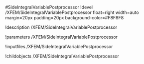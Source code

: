 <!-- MOOSE Object Documentation Stub: Remove this when content is added. -->
#SideIntegralVariablePostprocessor
!devel /XFEM/SideIntegralVariablePostprocessor float=right width=auto margin=20px padding=20px background-color=#F8F8F8

!description /XFEM/SideIntegralVariablePostprocessor

!parameters /XFEM/SideIntegralVariablePostprocessor

!inputfiles /XFEM/SideIntegralVariablePostprocessor

!childobjects /XFEM/SideIntegralVariablePostprocessor
